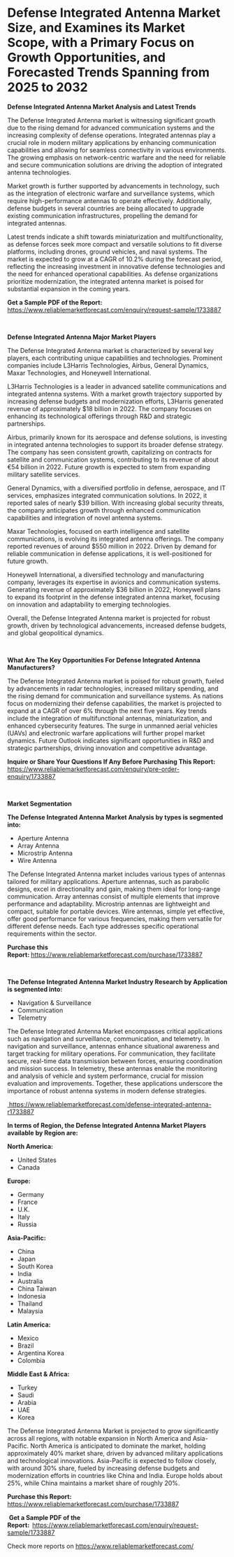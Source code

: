 <p><h1>Defense Integrated Antenna Market Size, and Examines its Market Scope, with a Primary Focus on Growth Opportunities, and Forecasted Trends Spanning from 2025 to 2032</h1></p><p><strong>Defense Integrated Antenna Market Analysis and Latest Trends</strong></p>
<p><p>The Defense Integrated Antenna market is witnessing significant growth due to the rising demand for advanced communication systems and the increasing complexity of defense operations. Integrated antennas play a crucial role in modern military applications by enhancing communication capabilities and allowing for seamless connectivity in various environments. The growing emphasis on network-centric warfare and the need for reliable and secure communication solutions are driving the adoption of integrated antenna technologies.</p><p>Market growth is further supported by advancements in technology, such as the integration of electronic warfare and surveillance systems, which require high-performance antennas to operate effectively. Additionally, defense budgets in several countries are being allocated to upgrade existing communication infrastructures, propelling the demand for integrated antennas.</p><p>Latest trends indicate a shift towards miniaturization and multifunctionality, as defense forces seek more compact and versatile solutions to fit diverse platforms, including drones, ground vehicles, and naval systems. The market is expected to grow at a CAGR of 10.2% during the forecast period, reflecting the increasing investment in innovative defense technologies and the need for enhanced operational capabilities. As defense organizations prioritize modernization, the integrated antenna market is poised for substantial expansion in the coming years.</p></p>
<p><strong>Get a Sample PDF of the Report:&nbsp;</strong> <a href="https://www.reliablemarketforecast.com/enquiry/request-sample/1733887?utm_campaign=3539&utm_medium=2&utm_source=Github&utm_content=ia&utm_term=06042025&utm_id=defense-integrated-antenna">https://www.reliablemarketforecast.com/enquiry/request-sample/1733887</a></p>
<p>&nbsp;</p>
<p><strong>Defense Integrated Antenna Major Market Players</strong></p>
<p><p>The Defense Integrated Antenna market is characterized by several key players, each contributing unique capabilities and technologies. Prominent companies include L3Harris Technologies, Airbus, General Dynamics, Maxar Technologies, and Honeywell International.</p><p>L3Harris Technologies is a leader in advanced satellite communications and integrated antenna systems. With a market growth trajectory supported by increasing defense budgets and modernization efforts, L3Harris generated revenue of approximately $18 billion in 2022. The company focuses on enhancing its technological offerings through R&D and strategic partnerships.</p><p>Airbus, primarily known for its aerospace and defense solutions, is investing in integrated antenna technologies to support its broader defense strategy. The company has seen consistent growth, capitalizing on contracts for satellite and communication systems, contributing to its revenue of about €54 billion in 2022. Future growth is expected to stem from expanding military satellite services.</p><p>General Dynamics, with a diversified portfolio in defense, aerospace, and IT services, emphasizes integrated communication solutions. In 2022, it reported sales of nearly $39 billion. With increasing global security threats, the company anticipates growth through enhanced communication capabilities and integration of novel antenna systems.</p><p>Maxar Technologies, focused on earth intelligence and satellite communications, is evolving its integrated antenna offerings. The company reported revenues of around $550 million in 2022. Driven by demand for reliable communication in defense applications, it is well-positioned for future growth.</p><p>Honeywell International, a diversified technology and manufacturing company, leverages its expertise in avionics and communication systems. Generating revenue of approximately $36 billion in 2022, Honeywell plans to expand its footprint in the defense integrated antenna market, focusing on innovation and adaptability to emerging technologies.</p><p>Overall, the Defense Integrated Antenna market is projected for robust growth, driven by technological advancements, increased defense budgets, and global geopolitical dynamics.</p></p>
<p>&nbsp;</p>
<p><strong>What Are The Key Opportunities For Defense Integrated Antenna Manufacturers?</strong></p>
<p><p>The Defense Integrated Antenna market is poised for robust growth, fueled by advancements in radar technologies, increased military spending, and the rising demand for communication and surveillance systems. As nations focus on modernizing their defense capabilities, the market is projected to expand at a CAGR of over 6% through the next five years. Key trends include the integration of multifunctional antennas, miniaturization, and enhanced cybersecurity features. The surge in unmanned aerial vehicles (UAVs) and electronic warfare applications will further propel market dynamics. Future Outlook indicates significant opportunities in R&D and strategic partnerships, driving innovation and competitive advantage.</p></p>
<p><strong>Inquire or Share Your Questions If Any Before Purchasing This Report:</strong> <a href="https://www.reliablemarketforecast.com/enquiry/pre-order-enquiry/1733887?utm_campaign=3539&utm_medium=2&utm_source=Github&utm_content=ia&utm_term=06042025&utm_id=defense-integrated-antenna">https://www.reliablemarketforecast.com/enquiry/pre-order-enquiry/1733887</a></p>
<p>&nbsp;</p>
<p><strong>Market Segmentation</strong></p>
<p><strong>The Defense Integrated Antenna Market Analysis by types is segmented into:</strong></p>
<p><ul><li>Aperture Antenna</li><li>Array Antenna</li><li>Microstrip Antenna</li><li>Wire Antenna</li></ul></p>
<p><p>The Defense Integrated Antenna market includes various types of antennas tailored for military applications. Aperture antennas, such as parabolic designs, excel in directionality and gain, making them ideal for long-range communication. Array antennas consist of multiple elements that improve performance and adaptability. Microstrip antennas are lightweight and compact, suitable for portable devices. Wire antennas, simple yet effective, offer good performance for various frequencies, making them versatile for different defense needs. Each type addresses specific operational requirements within the sector.</p></p>
<p><strong>Purchase this Report:&nbsp;</strong><a href="https://www.reliablemarketforecast.com/purchase/1733887?utm_campaign=3539&utm_medium=2&utm_source=Github&utm_content=ia&utm_term=06042025&utm_id=defense-integrated-antenna">https://www.reliablemarketforecast.com/purchase/1733887</a></p>
<p>&nbsp;</p>
<p><strong>The Defense Integrated Antenna Market Industry Research by Application is segmented into:</strong></p>
<p><ul><li>Navigation & Surveillance</li><li>Communication</li><li>Telemetry</li></ul></p>
<p><p>The Defense Integrated Antenna Market encompasses critical applications such as navigation and surveillance, communication, and telemetry. In navigation and surveillance, antennas enhance situational awareness and target tracking for military operations. For communication, they facilitate secure, real-time data transmission between forces, ensuring coordination and mission success. In telemetry, these antennas enable the monitoring and analysis of vehicle and system performance, crucial for mission evaluation and improvements. Together, these applications underscore the importance of robust antenna systems in modern defense strategies.</p></p>
<p><a href="https://www.reliablemarketforecast.com/defense-integrated-antenna-r1733887?utm_campaign=3539&utm_medium=2&utm_source=Github&utm_content=ia&utm_term=06042025&utm_id=defense-integrated-antenna">&nbsp;https://www.reliablemarketforecast.com/defense-integrated-antenna-r1733887</a></p>
<p><strong>In terms of Region, the Defense Integrated Antenna Market Players available by Region are:</strong></p>
<p>
    <p> <strong> North America: </strong>
        <ul>
            <li>United States</li>
            <li>Canada</li>
        </ul>
        </p> 
    <p> <strong> Europe: </strong>
        <ul>
            <li>Germany</li>
            <li>France</li>
            <li>U.K.</li>
            <li>Italy</li>
            <li>Russia</li>
        </ul>
        </p> 
    <p> <strong> Asia-Pacific: </strong>
        <ul>
            <li>China</li>
            <li>Japan</li>
            <li>South Korea</li>
            <li>India</li>
            <li>Australia</li>
            <li>China Taiwan</li>
            <li>Indonesia</li>
            <li>Thailand</li>
            <li>Malaysia</li>
        </ul>
        </p> 
    <p> <strong> Latin America: </strong>
        <ul>
            <li>Mexico</li>
            <li>Brazil</li>
            <li>Argentina Korea</li>
            <li>Colombia</li>
        </ul>
        </p> 
    <p> <strong> Middle East & Africa: </strong>
        <ul>
            <li>Turkey</li>
            <li>Saudi</li>
            <li>Arabia</li>
            <li>UAE</li>
            <li>Korea</li>
        </ul>
    </p>
    </p>
<p><p>The Defense Integrated Antenna Market is projected to grow significantly across all regions, with notable expansion in North America and Asia-Pacific. North America is anticipated to dominate the market, holding approximately 40% market share, driven by advanced military applications and technological innovations. Asia-Pacific is expected to follow closely, with around 30% share, fueled by increasing defense budgets and modernization efforts in countries like China and India. Europe holds about 25%, while China maintains a market share of roughly 20%.</p></p>
<p><strong>Purchase this Report: </strong><a href="https://www.reliablemarketforecast.com/purchase/1733887?utm_campaign=3539&utm_medium=2&utm_source=Github&utm_content=ia&utm_term=06042025&utm_id=defense-integrated-antenna">https://www.reliablemarketforecast.com/purchase/1733887</a></p>
<p>&nbsp;<strong>Get a Sample PDF of the Report:&nbsp;&nbsp;</strong><a href="https://www.reliablemarketforecast.com/enquiry/request-sample/1733887?utm_campaign=3539&utm_medium=2&utm_source=Github&utm_content=ia&utm_term=06042025&utm_id=defense-integrated-antenna">https://www.reliablemarketforecast.com/enquiry/request-sample/1733887</a></p>
<p><strong></strong></p>
<p>Check more reports on <a href="https://www.reliablemarketforecast.com/?utm_campaign=3539&utm_medium=2&utm_source=Github&utm_content=ia&utm_term=06042025&utm_id=defense-integrated-antenna">https://www.reliablemarketforecast.com/</a></p>